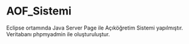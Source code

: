 # AOF_Sistemi

Eclipse ortamında Java Server Page ile Açıköğretim Sistemi yapılmıştır.
Veritabanı phpmyadmin ile oluşturuluştur.
